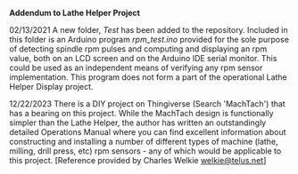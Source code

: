 **Addendum to Lathe Helper Project**



02/13/2021  A new folder, *Test* has been added to the repository.  Included in this folder is an Arduino program *rpm_test.ino*  provided for the sole purpose of detecting spindle rpm pulses and computing and displaying an rpm value, both on an LCD screen and on the Arduino IDE serial monitor.  This could be used as an independent means of verifying any rpm sensor implementation. This program does not form a part of the operational Lathe Helper Display project.

12/22/2023 There is a DIY project on Thingiverse (Search 'MachTach') that has a bearing on this project. While the MachTach design is functionally simpler than the Lathe Helper, the author has written an outstandingly detailed Operations Manual where you can find excellent information about constructing and installing a number of different types of machine (lathe, milling, drill press, etc) rpm sensors - any of which would be applicable to this project. [Reference provided by Charles Welkie <welkie@telus.net>]
